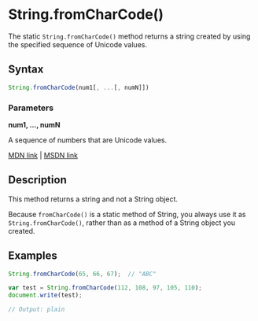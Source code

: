 # String.fromCharCode()

The static `String.fromCharCode()` method returns a string created by using the specified sequence of Unicode values.

## Syntax

```javascript
String.fromCharCode(num1[, ...[, numN]])
```

### Parameters

**num1, ..., numN**

A sequence of numbers that are Unicode values.

[MDN link](https://developer.mozilla.org/en-US/docs/Web/JavaScript/Reference/Global_Objects/String/fromCharCode) | [MSDN link](https://msdn.microsoft.com/en-us/LIBRary/wb4w0k66%28v=vs.94%29.aspx)

## Description

This method returns a string and not a String object.

Because `fromCharCode()` is a static method of String, you always use it as `String.fromCharCode()`, rather than as a method of a String object you created.

## Examples

```javascript
String.fromCharCode(65, 66, 67);  // "ABC"
```

```javascript
var test = String.fromCharCode(112, 108, 97, 105, 110);
document.write(test);

// Output: plain
```
